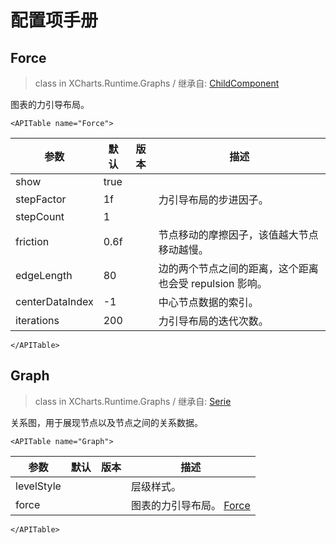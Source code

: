 # 配置项手册

## Force

> class in XCharts.Runtime.Graphs / 继承自: [ChildComponent](https://xcharts-team.github.io/docs/configuration#childcomponent)

图表的力引导布局。

```mdx-code-block
<APITable name="Force">
```

|参数|默认|版本|描述|
|--|--|--|--|
|show|true||
|stepFactor|1f||力引导布局的步进因子。
|stepCount|1||
|friction|0.6f||节点移动的摩擦因子，该值越大节点移动越慢。
|edgeLength|80||边的两个节点之间的距离，这个距离也会受 repulsion 影响。
|centerDataIndex|-1||中心节点数据的索引。
|iterations|200||力引导布局的迭代次数。

```mdx-code-block
</APITable>
```

## Graph

> class in XCharts.Runtime.Graphs / 继承自: [Serie](https://xcharts-team.github.io/docs/configuration#serie)

关系图，用于展现节点以及节点之间的关系数据。

```mdx-code-block
<APITable name="Graph">
```

|参数|默认|版本|描述|
|--|--|--|--|
|levelStyle|||层级样式。
|force|||图表的力引导布局。 [Force](#force)|

```mdx-code-block
</APITable>
```

